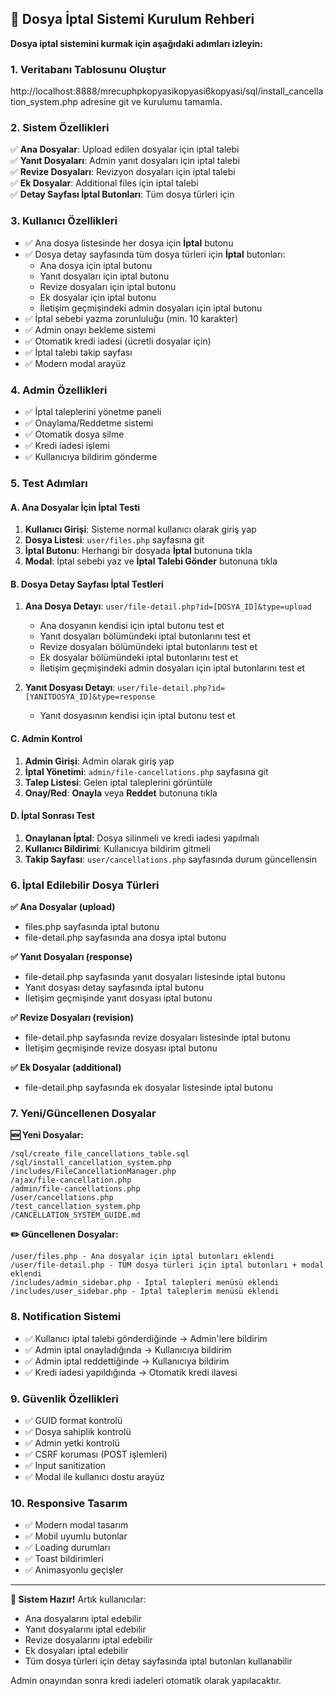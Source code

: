 ## 🎯 Dosya İptal Sistemi Kurulum Rehberi

**Dosya iptal sistemini kurmak için aşağıdaki adımları izleyin:**

### 1. Veritabanı Tablosunu Oluştur

http://localhost:8888/mrecuphpkopyasikopyasi6kopyasi/sql/install_cancellation_system.php adresine git ve kurulumu tamamla.

### 2. Sistem Özellikleri

✅ **Ana Dosyalar**: Upload edilen dosyalar için iptal talebi  
✅ **Yanıt Dosyaları**: Admin yanıt dosyaları için iptal talebi  
✅ **Revize Dosyaları**: Revizyon dosyaları için iptal talebi  
✅ **Ek Dosyalar**: Additional files için iptal talebi  
✅ **Detay Sayfası İptal Butonları**: Tüm dosya türleri için

### 3. Kullanıcı Özellikleri

- ✅ Ana dosya listesinde her dosya için **İptal** butonu
- ✅ Dosya detay sayfasında tüm dosya türleri için **İptal** butonları:
  - Ana dosya için iptal butonu
  - Yanıt dosyaları için iptal butonu
  - Revize dosyaları için iptal butonu  
  - Ek dosyalar için iptal butonu
  - İletişim geçmişindeki admin dosyaları için iptal butonu
- ✅ İptal sebebi yazma zorunluluğu (min. 10 karakter)
- ✅ Admin onayı bekleme sistemi
- ✅ Otomatik kredi iadesi (ücretli dosyalar için)
- ✅ İptal talebi takip sayfası
- ✅ Modern modal arayüz

### 4. Admin Özellikleri

- ✅ İptal taleplerini yönetme paneli
- ✅ Onaylama/Reddetme sistemi
- ✅ Otomatik dosya silme
- ✅ Kredi iadesi işlemi
- ✅ Kullanıcıya bildirim gönderme

### 5. Test Adımları

#### A. Ana Dosyalar İçin İptal Testi
1. **Kullanıcı Girişi**: Sisteme normal kullanıcı olarak giriş yap
2. **Dosya Listesi**: `user/files.php` sayfasına git
3. **İptal Butonu**: Herhangi bir dosyada **İptal** butonuna tıkla
4. **Modal**: İptal sebebi yaz ve **İptal Talebi Gönder** butonuna tıkla

#### B. Dosya Detay Sayfası İptal Testleri
1. **Ana Dosya Detayı**: `user/file-detail.php?id=[DOSYA_ID]&type=upload`
   - Ana dosyanın kendisi için iptal butonu test et
   - Yanıt dosyaları bölümündeki iptal butonlarını test et
   - Revize dosyaları bölümündeki iptal butonlarını test et
   - Ek dosyalar bölümündeki iptal butonlarını test et
   - İletişim geçmişindeki admin dosyaları için iptal butonlarını test et

2. **Yanıt Dosyası Detayı**: `user/file-detail.php?id=[YANITDOSYA_ID]&type=response`
   - Yanıt dosyasının kendisi için iptal butonu test et

#### C. Admin Kontrol
1. **Admin Girişi**: Admin olarak giriş yap
2. **İptal Yönetimi**: `admin/file-cancellations.php` sayfasına git
3. **Talep Listesi**: Gelen iptal taleplerini görüntüle
4. **Onay/Red**: **Onayla** veya **Reddet** butonuna tıkla

#### D. İptal Sonrası Test
1. **Onaylanan İptal**: Dosya silinmeli ve kredi iadesi yapılmalı
2. **Kullanıcı Bildirimi**: Kullanıcıya bildirim gitmeli
3. **Takip Sayfası**: `user/cancellations.php` sayfasında durum güncellensin

### 6. İptal Edilebilir Dosya Türleri

**✅ Ana Dosyalar (upload)**
- files.php sayfasında iptal butonu
- file-detail.php sayfasında ana dosya iptal butonu

**✅ Yanıt Dosyaları (response)**
- file-detail.php sayfasında yanıt dosyaları listesinde iptal butonu
- Yanıt dosyası detay sayfasında iptal butonu
- İletişim geçmişinde yanıt dosyası iptal butonu

**✅ Revize Dosyaları (revision)**
- file-detail.php sayfasında revize dosyaları listesinde iptal butonu
- İletişim geçmişinde revize dosyası iptal butonu

**✅ Ek Dosyalar (additional)**
- file-detail.php sayfasında ek dosyalar listesinde iptal butonu

### 7. Yeni/Güncellenen Dosyalar

**🆕 Yeni Dosyalar:**
```
/sql/create_file_cancellations_table.sql
/sql/install_cancellation_system.php  
/includes/FileCancellationManager.php
/ajax/file-cancellation.php
/admin/file-cancellations.php
/user/cancellations.php
/test_cancellation_system.php
/CANCELLATION_SYSTEM_GUIDE.md
```

**✏️ Güncellenen Dosyalar:**
```
/user/files.php - Ana dosyalar için iptal butonları eklendi
/user/file-detail.php - TÜM dosya türleri için iptal butonları + modal eklendi
/includes/admin_sidebar.php - İptal talepleri menüsü eklendi  
/includes/user_sidebar.php - İptal taleplerim menüsü eklendi
```

### 8. Notification Sistemi

- ✅ Kullanıcı iptal talebi gönderdiğinde → Admin'lere bildirim
- ✅ Admin iptal onayladığında → Kullanıcıya bildirim  
- ✅ Admin iptal reddettiğinde → Kullanıcıya bildirim
- ✅ Kredi iadesi yapıldığında → Otomatik kredi ilavesi

### 9. Güvenlik Özellikleri

- ✅ GUID format kontrolü
- ✅ Dosya sahiplik kontrolü
- ✅ Admin yetki kontrolü
- ✅ CSRF koruması (POST işlemleri)
- ✅ Input sanitization
- ✅ Modal ile kullanıcı dostu arayüz

### 10. Responsive Tasarım

- ✅ Modern modal tasarım
- ✅ Mobil uyumlu butonlar
- ✅ Loading durumları
- ✅ Toast bildirimleri
- ✅ Animasyonlu geçişler

---

**🚀 Sistem Hazır!** Artık kullanıcılar:
- Ana dosyalarını iptal edebilir
- Yanıt dosyalarını iptal edebilir 
- Revize dosyalarını iptal edebilir
- Ek dosyaları iptal edebilir
- Tüm dosya türleri için detay sayfasında iptal butonları kullanabilir

Admin onayından sonra kredi iadeleri otomatik olarak yapılacaktır.

